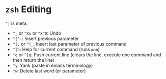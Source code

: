 # `zsh` Editing

`^]` is meta.

- `^_` or `^Xu` or `^X^U`: Undo
- `^[^-`: Insert previous parameter
- `^[.` or `^[_`: Insert last parameter of previous command
- `^[h`: Help for current command (runs `man`)
- `^q` or `^[q`: Push current line (clears the line, execute one command and then return the line)
- `^y`: Yank (paste in emacs terminology)
- `^w`: Delete last word (or parameter)